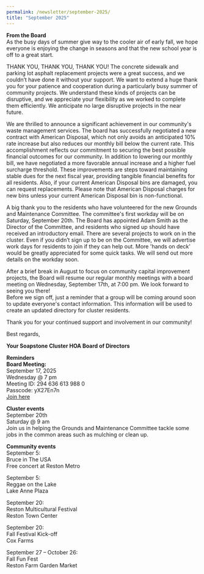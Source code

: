 ```yaml
---
permalink: /newsletter/september-2025/
title: "September 2025"
---  
```

**From the Board**  
As the busy days of summer give way to the cooler air of early fall, we hope everyone is enjoying the change in seasons and that the new school year is off to a great start.

THANK YOU, THANK YOU, THANK YOU! The concrete sidewalk and parking lot asphalt replacement projects were a great success, and we couldn’t have done it without your support. We want to extend a huge thank you for your patience and cooperation during a particularly busy summer of community projects. We understand these kinds of projects can be disruptive, and we appreciate your flexibility as we worked to complete them efficiently. We anticipate no large disruptive projects in the near future.  

We are thrilled to announce a significant achievement in our community's waste management services. The board has successfully negotiated a new contract with American Disposal, which not only avoids an anticipated 10% rate increase but also reduces our monthly bill below the current rate. This accomplishment reflects our commitment to securing the best possible financial outcomes for our community. In addition to lowering our monthly bill, we have negotiated a more favorable annual increase and a higher fuel surcharge threshold. These improvements are steps toward maintaining stable dues for the next fiscal year, providing tangible financial benefits for all residents. Also, if your current American Disposal bins are damaged, you can request replacements. Please note that American Disposal charges for new bins unless your current American Disposal bin is non-functional.  

A big thank you to the residents who have volunteered for the new Grounds and Maintenance Committee. The committee's first workday will be on Saturday, September 20th. The Board has appointed Adam Smith as the Director of the Committee, and residents who signed up should have received an introductory email. There are several projects to work on in the cluster. Even if you didn’t sign up to be on the Committee, we will advertise work days for residents to join if they can help out. More 'hands on deck' would be greatly appreciated for some quick tasks. We will send out more details on the workday soon.  

After a brief break in August to focus on community capital improvement projects, the Board will resume our regular monthly meetings with a board meeting on Wednesday, September 17th, at 7:00 pm. We look forward to seeing you there!  
Before we sign off, just a reminder that a group will be coming around soon to update everyone's contact information. This information will be used to create an updated directory for cluster residents.  

Thank you for your continued support and involvement in our community!  

Best regards,  

**Your Soapstone Cluster HOA Board of Directors**    

**Reminders**  
**Board Meeting:**  
September 17, 2025    
Wednesday @ 7 pm  
Meeting ID: 294 636 613 988 0  
Passcode: yX27En7n  
[Join here](<https://teams.microsoft.com/l/meetup-join/19%3ameeting_NWU5ODNlYjgtODkzZC00NDNkLWIzN2YtMWY3NzRjNmIwMDFh%40thread.v2/0?context=%7b%22Tid%22%3a%22461ea27a-36d4-4ea1-be96-84db6a1e40bf%22%2c%22Oid%22%3a%22a91e42c0-2bef-42a9-8f21-2649308d3aa2%22%7d>)  

**Cluster events**  
September 20th   
Saturday @ 9 am  
Join us in helping the Grounds and Maintenance Committee tackle some jobs in the common areas such as mulching or clean up.  

**Community events**  
September 5:  
 Bruce in The USA  
 Free concert at Reston Metro  

September 5:  
 Reggae on the Lake  
 Lake Anne Plaza  

September 20:  
 Reston Multicultural Festival  
 Reston Town Center  

September 20:  
 Fall Festival Kick-off  
 Cox Farms  

September 27 – October 26:  
 Fall Fun Fest  
 Reston Farm Garden Market  
